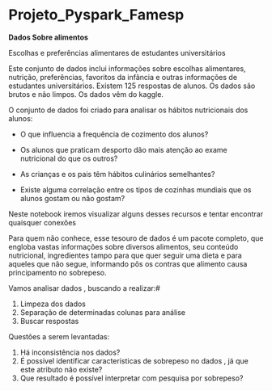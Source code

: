 # Projeto_Pyspark_Famesp

**Dados Sobre alimentos**

Escolhas e preferências alimentares de estudantes universitários

Este conjunto de dados inclui informações sobre escolhas alimentares, nutrição, preferências, favoritos da infância e outras informações de estudantes universitários. Existem 125 respostas de alunos. Os dados são brutos e não limpos. Os dados vêm do kaggle.

O conjunto de dados foi criado para analisar os hábitos nutricionais dos alunos:

- O que influencia a frequência de cozimento dos alunos?

- Os alunos que praticam desporto dão mais atenção ao exame nutricional do que os outros?

- As crianças e os pais têm hábitos culinários semelhantes?

- Existe alguma correlação entre os tipos de cozinhas mundiais que os alunos gostam ou não gostam?

Neste notebook iremos visualizar alguns desses recursos e tentar encontrar quaisquer conexões

Para quem não conhece, esse tesouro de dados é um pacote completo, que engloba vastas informações sobre diversos alimentos, seu conteúdo nutricional, ingredientes tampo para que  quer seguir uma dieta e  para aqueles que não segue,  informando pôs os contras que alimento causa principamento  no sobrepeso.

Vamos analisar dados , buscando a realizar:#


<ol>
    <li>Limpeza dos dados</li>
    <li>Separação de determinadas colunas para análise</li>
    <li>Buscar respostas</li>
</ol>



<p>Questões a serem levantadas:<p>

<ol>
    <li>Há inconsistência nos dados?</li>
    <li>É possivel identificar caracteristicas de sobrepeso no dados , já que este atributo não existe?</li>
    <li>Que resultado é possível interpretar com pesquisa por sobrepeso?</li>
</ol>

